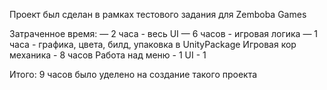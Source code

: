 Проект был сделан в рамках тестового задания для Zemboba Games

Затраченное время: — 2 часа - весь UI — 6 часов - игровая логика — 1 часа - графика, цвета, билд, упаковка в UnityPackage
Игровая кор механика - 8 часов
Работа над меню - 1
UI - 1

Итого: 9 часов было уделено на создание такого проекта

